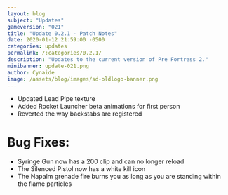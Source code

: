 ```yaml
---
layout: blog
subject: "Updates"
gameversion: "021"
title: "Update 0.2.1 - Patch Notes"
date: 2020-01-12 21:59:00 -0500
categories: updates
permalink: /:categories/0.2.1/
description: "Updates to the current version of Pre Fortress 2."
minibanner: update-021.png
author: Cynaide
image: /assets/blog/images/sd-oldlogo-banner.png
---
```

- Updated Lead Pipe texture
- Added Rocket Launcher beta animations for first person 
- Reverted the way backstabs are registered

# Bug Fixes: 
- Syringe Gun now has a 200 clip and can no longer reload
- The Silenced Pistol now has a white kill icon
- The Napalm grenade fire burns you as long as you are standing within the flame particles 